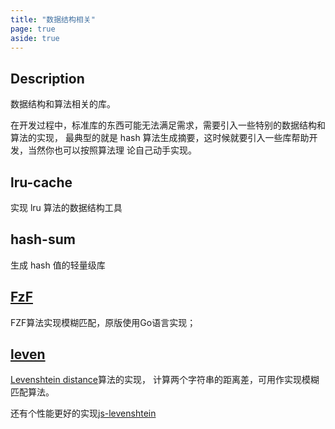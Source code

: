 ```yaml
---
title: "数据结构相关"
page: true
aside: true
---
```


## Description

数据结构和算法相关的库。

在开发过程中，标准库的东西可能无法满足需求，需要引入一些特别的数据结构和算法的实现，
最典型的就是 hash 算法生成摘要，这时候就要引入一些库帮助开发，当然你也可以按照算法理
论自己动手实现。

## lru-cache

实现 lru 算法的数据结构工具

## hash-sum

生成 hash 值的轻量级库

## [FzF](https://www.npmjs.com/package/fzf)
FZF算法实现模糊匹配，原版使用Go语言实现；

## [leven](https://www.npmjs.com/package/leven)
[Levenshtein distance](https://en.wikipedia.org/wiki/Levenshtein_distance)算法的实现，
计算两个字符串的距离差，可用作实现模糊匹配算法。

还有个性能更好的实现[js-levenshtein](https://www.npmjs.com/package/js-levenshtein)


<Giscus />
